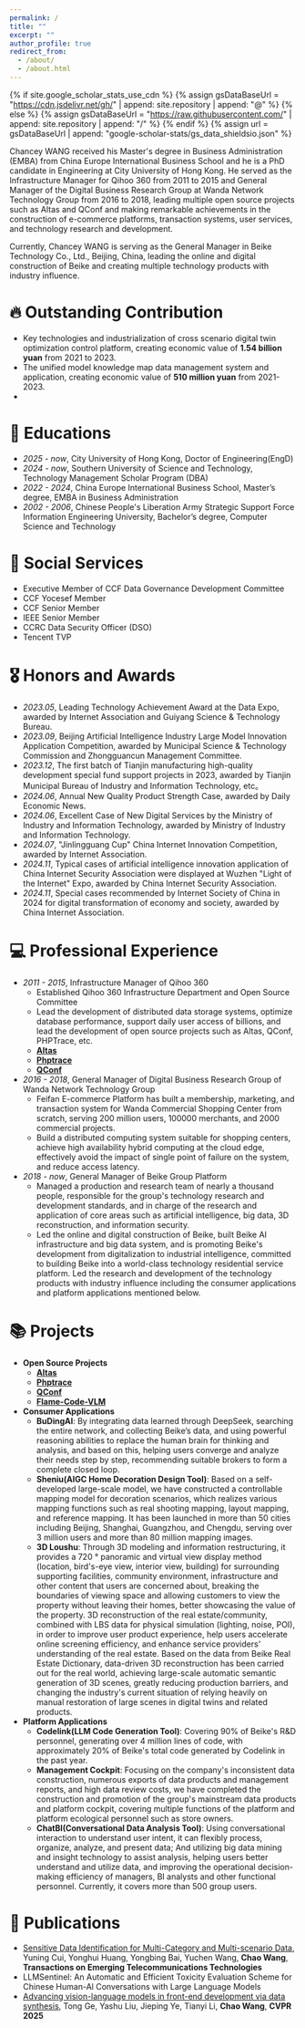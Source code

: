 ```yaml
---
permalink: /
title: ""
excerpt: ""
author_profile: true
redirect_from: 
  - /about/
  - /about.html
---
```


{% if site.google_scholar_stats_use_cdn %}
{% assign gsDataBaseUrl = "https://cdn.jsdelivr.net/gh/" | append: site.repository | append: "@" %}
{% else %}
{% assign gsDataBaseUrl = "https://raw.githubusercontent.com/" | append: site.repository | append: "/" %}
{% endif %}
{% assign url = gsDataBaseUrl | append: "google-scholar-stats/gs_data_shieldsio.json" %}

<span class='anchor' id='about-me'></span>

Chancey WANG received his Master's degree in Business Administration (EMBA) from China Europe International Business School and he is a PhD candidate in Engineering at City University of Hong Kong. He served as the Infrastructure Manager for Qihoo 360 from 2011 to 2015 and General Manager of the Digital Business Research Group at Wanda Network Technology Group from 2016 to 2018, leading multiple open source projects such as Altas and QConf and making remarkable achievements in the construction of e-commerce platforms, transaction systems, user services, and technology research and development. 

Currently, Chancey WANG is serving as the General Manager in Beike Technology Co., Ltd., Beijing, China, leading the online and digital construction of Beike and creating multiple technology products with industry influence.

# 🔥 Outstanding Contribution
- Key technologies and industrialization of cross scenario digital twin optimization control platform, creating economic value of **1.54 billion yuan** from 2021 to 2023.
- The unified model knowledge map data management system and application, creating economic value of **510 million yuan** from 2021-2023.
- 
# 📖 Educations
- *2025 - now*, City University of Hong Kong, Doctor of Engineering(EngD)
- *2024 - now*, Southern University of Science and Technology, Technology Management Scholar Program (DBA)
- *2022 - 2024*, China Europe International Business School, Master’s degree, EMBA in Business Administration
- *2002 - 2006*, Chinese People's Liberation Army Strategic Support Force Information Engineering University, Bachelor’s degree, Computer Science and Technology

# 💼 Social Services
  - Executive Member of CCF Data Governance Development Committee
  - CCF Yocesef Member
  - CCF Senior Member
  - IEEE Senior Member
  - CCRC Data Security Officer (DSO) 
  - Tencent TVP

# 🎖 Honors and Awards
- *2023.05*, Leading Technology Achievement Award at the Data Expo, awarded by Internet Association and Guiyang Science & Technology Bureau.
- *2023.09*, Beijing Artificial Intelligence Industry Large Model Innovation Application Competition, awarded by Municipal Science & Technology Commission and Zhongguancun Management Committee.
- *2023.12*, The first batch of Tianjin manufacturing high-quality development special fund support projects in 2023, awarded by Tianjin Municipal Bureau of Industry and Information Technology, etc。
- *2024.06*, Annual New Quality Product Strength Case, awarded by Daily Economic News.
- *2024.06*, Excellent Case of New Digital Services by the Ministry of Industry and Information Technology, awarded by Ministry of Industry and Information Technology.
- *2024.07*, "Jinlingguang Cup" China Internet Innovation Competition, awarded by Internet Association.
- *2024.11*, Typical cases of artificial intelligence innovation application of China Internet Security Association were displayed at Wuzhen "Light of the Internet" Expo, awarded by China Internet Security Association.
- *2024.11*, Special cases recommended by Internet Society of China in 2024 for digital transformation of economy and society, awarded by China Internet Association.

# 💻 Professional Experience
- *2011 - 2015*, Infrastructure Manager of Qihoo 360
  - Established Qihoo 360 Infrastructure Department and Open Source Committee
  - Lead the development of distributed data storage systems, optimize database performance, support daily user access of billions, and lead the development of open source projects such as Altas, QConf,  PHPTrace, etc.
  - [**Altas**](https://github.com/Qihoo360/Atlas)
  - [**Phptrace**](https://github.com/Qihoo360/phptrace)
  - [**QConf**](https://github.com/Qihoo360/QConf)
- *2016 - 2018*, General Manager of Digital Business Research Group of Wanda Network Technology Group
  - Feifan E-commerce Platform has built a membership, marketing, and transaction system for Wanda Commercial Shopping Center from scratch, serving 200 million users, 100000 merchants, and 2000 commercial projects.
  - Build a distributed computing system suitable for shopping centers, achieve high availability hybrid computing at the cloud edge, effectively avoid the impact of single point of failure on the system, and reduce access latency.
- *2018 - now*, General Manager of Beike Group Platform
  - Managed a production and research team of nearly a thousand people, responsible for the group's technology research and development standards, and in charge of the research and application of core areas such as artificial intelligence, big data, 3D reconstruction, and information security.
  - Led the online and digital construction of Beike, built Beike AI infrastructure and big data system, and is promoting Beike's development from digitalization to industrial intelligence, committed to building Beike into a world-class technology residential service platform. Led the research and development of the technology products with industry influence including the consumer applications and platform applications mentioned below.

# 📚 Projects
- **Open Source Projects**
  - [**Altas**](https://github.com/Qihoo360/Atlas)
  - [**Phptrace**](https://github.com/Qihoo360/phptrace)
  - [**QConf**](https://github.com/Qihoo360/QConf)
  - [**Flame-Code-VLM**](https://github.com/Flame-Code-VLM/Flame-Code-VLM)
- **Consumer Applications**
    - **BuDingAI**: By integrating data learned through DeepSeek, searching the entire network, and collecting Beike’s data, and using powerful reasoning abilities to replace the human brain for thinking and analysis, and based on this, helping users converge and analyze their needs step by step, recommending suitable brokers to form a complete closed loop.
    - **Sheniu(AIGC Home Decoration Design Tool)**: Based on a self-developed large-scale model, we have constructed a controllable mapping model for decoration scenarios, which realizes various mapping functions such as real shooting mapping, layout mapping, and reference mapping. It has been launched in more than 50 cities including Beijing, Shanghai, Guangzhou, and Chengdu, serving over 3 million users and more than 80 million mapping images.
    - **3D Loushu**: Through 3D modeling and information restructuring, it provides a 720 ° panoramic and virtual view display method (location, bird's-eye view, interior view, building) for surrounding supporting facilities, community environment, infrastructure and other content that users are concerned about, breaking the boundaries of viewing space and allowing customers to view the property without leaving their homes, better showcasing the value of the property. 3D reconstruction of the real estate/community, combined with LBS data for physical simulation (lighting, noise, POI), in order to improve user product experience, help users accelerate online screening efficiency, and enhance service providers' understanding of the real estate. Based on the data from Beike Real Estate Dictionary, data-driven 3D reconstruction has been carried out for the real world, achieving large-scale automatic semantic generation of 3D scenes, greatly reducing production barriers, and changing the industry's current situation of relying heavily on manual restoration of large scenes in digital twins and related products.
- **Platform Applications**
    - **Codelink(LLM Code Generation Tool)**: Covering 90% of Beike's R&D personnel, generating over 4 million lines of code, with approximately 20% of Beike's total code generated by Codelink in the past year.
    - **Management Cockpit**: Focusing on the company's inconsistent data construction, numerous exports of data products and management reports, and high data review costs, we have completed the construction and promotion of the group's mainstream data products and platform cockpit, covering multiple functions of the platform and platform ecological personnel such as store owners.
    - **ChatBI(Conversational Data Analysis Tool)**: Using conversational interaction to understand user intent, it can flexibly process, organize, analyze, and present data; And utilizing big data mining and insight technology to assist analysis, helping users better understand and utilize data, and improving the operational decision-making efficiency of managers, BI analysts and other functional personnel. Currently, it covers more than 500 group users.

# 📝 Publications 

- [Sensitive Data ldentification for Multi-Category and Multi-scenario Data](https://onlinelibrary.wiley.com/doi/10.1002/ett.4983), Yuning Cui, Yonghui Huang, Yongbing Bai, Yuchen Wang, **Chao Wang**, **Transactions on Emerging Telecommunications Technologies**
- LLMSentinel: An Automatic and Efficient Toxicity Evaluation Scheme for Chinese Human-Al
Conversations with Large Language Models
- [Advancing vision-language models in front-end development via data synthesis](https://arxiv.org/pdf/2503.01619), Tong Ge, Yashu Liu, Jieping Ye, Tianyi Li, **Chao Wang**, **CVPR 2025**
